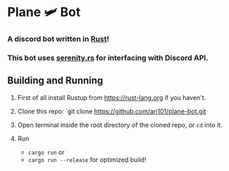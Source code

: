 # **Plane 🛩️ Bot**
### A discord bot written in [Rust](https://rust-lang.org)!

### This bot uses [serenity.rs](https://github.com/serenity-rs/serenity) for interfacing with Discord API.

## Building and Running

  1. First of all install Rustup from https://rust-lang.org if you haven't.
  
  2. Clone this repo: `git clone https://github.com/arj101/plane-bot.git
  
  3. Open terminal inside the root directory of the cloned repo, or `cd` into it.
  
  4. Run
      * `cargo run` or
      * `cargo run --release` for optimized build!
